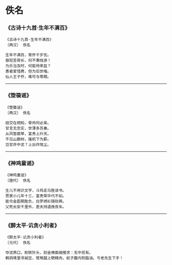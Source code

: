 # 佚名

### 《古诗十九首·生年不满百》

```
《古诗十九首·生年不满百》
〔两汉〕 佚名

生年不满百，常怀千岁忧。
昼短苦夜长，何不秉烛游！
为乐当及时，何能待来兹？
愚者爱惜费，但为后世嗤。
仙人王子乔，难可与等期。
```

---

### 《箜篌谣》

```
《箜篌谣》
〔两汉〕 佚名

结交在相知，骨肉何必亲。
甘言无忠实，世薄多苏秦。
从风暂靡草，富贵上升天。
不见山巅树，摧杌下为薪。
岂甘井中泥？上出作埃尘。
```

---

### 《神鸡童谣》
```
《神鸡童谣》
〔唐代〕 佚名

生儿不用识文字，斗鸡走马胜读书。
贾家小儿年十三，富贵荣华代不如。
能令金距期胜负，白罗绣衫随软舆。
父死长安千里外，差夫持道挽丧车。
```

---

### 《醉太平·讥贪小利者》
```
《醉太平·讥贪小利者》
〔元代〕 佚名

夺泥燕口，削铁针头，刮金佛面细搜求：无中觅有。
鹌鹑嗉里寻豌豆，鹭鸶腿上劈精肉，蚊子腹内刳脂油。亏老先生下手！
```

